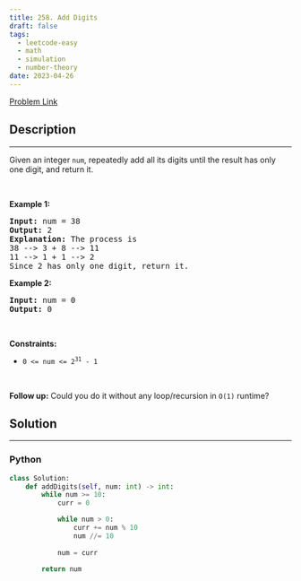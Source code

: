 ```yaml
---
title: 258. Add Digits
draft: false
tags: 
  - leetcode-easy
  - math
  - simulation
  - number-theory
date: 2023-04-26
---
```


[Problem Link](https://leetcode.com/problems/add-digits/)

## Description

---
<p>Given an integer <code>num</code>, repeatedly add all its digits until the result has only one digit, and return it.</p>

<p>&nbsp;</p>
<p><strong class="example">Example 1:</strong></p>

<pre>
<strong>Input:</strong> num = 38
<strong>Output:</strong> 2
<strong>Explanation:</strong> The process is
38 --&gt; 3 + 8 --&gt; 11
11 --&gt; 1 + 1 --&gt; 2 
Since 2 has only one digit, return it.
</pre>

<p><strong class="example">Example 2:</strong></p>

<pre>
<strong>Input:</strong> num = 0
<strong>Output:</strong> 0
</pre>

<p>&nbsp;</p>
<p><strong>Constraints:</strong></p>

<ul>
	<li><code>0 &lt;= num &lt;= 2<sup>31</sup> - 1</code></li>
</ul>

<p>&nbsp;</p>
<p><strong>Follow up:</strong> Could you do it without any loop/recursion in <code>O(1)</code> runtime?</p>


## Solution

---
### Python
``` py title='add-digits'
class Solution:
    def addDigits(self, num: int) -> int:
        while num >= 10:
            curr = 0

            while num > 0:
                curr += num % 10
                num //= 10
            
            num = curr
        
        return num
```

